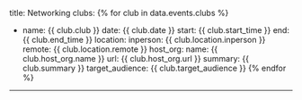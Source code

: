 
title: Networking
clubs:
  {% for club in data.events.clubs %}
  - name: {{ club.club }}
    date: {{ club.date }}
    start: {{ club.start_time }}
    end: {{ club.end_time }}
    location:
      inperson: {{ club.location.inperson }}
      remote: {{ club.location.remote }}
    host_org:
      name: {{ club.host_org.name }}
      url: {{ club.host_org.url }}
    summary: {{ club.summary }} 
    target_audience: {{ club.target_audience }}
  {% endfor %}

---
